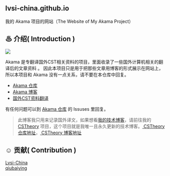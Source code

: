 ## lvsi-china.github.io

我的 Akama 项目的网站（The Website of My Akama Project）<br>

## ♨ 介绍( Introduction )

<img src="https://github.com/Lvsi-China/Akama/raw/master/extra/images/logo.png">

Akama 是专翻译国外CST相关资料的项目，里面收录了一些国外计算机相关的翻译后的文章资料 。 因此本项目只是用于把那些文章用博客的形式展示在网站上，所以本项目和 Akama 没有一点关系，请不要在本仓库中回复。

- [Akama 仓库](https://github.com/Lvsi-China/Akama)
- [Akama 博客](http://lvsi-china.github.io/)
- [国外CST资料翻译](http://lvsi-china.github.io/)

有任何问题可以到 [Akama 仓库](https://github.com/Lvsi-China/Akama) 的 Issuses 里回复。

> 此博客我只用来记录国外译文，如果想看[我的技术博客](https://lvsi-china.github.io/CSTheory/)，请前往我的 [CSTheory](https://github.com/Lvsi-China/CSTheory) 项目，这个项目就是我唯一且永久更新的技术博客。[ CSTheory 仓库地址](https://github.com/Lvsi-China/CSTheory)，[ CSTheory 博客地址](https://lvsi-china.github.io/CSTheory/)

## ☺ 贡献( Contribution )

[Lvsi-China](https://github.com/Lvsi-China)<br>
[qiubaiying](https://github.com/qiubaiying/qiubaiying.github.io)

